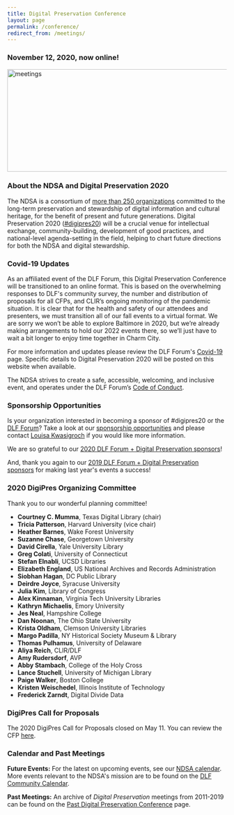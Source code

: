 ```yaml
---
title: Digital Preservation Conference
layout: page
permalink: /conference/
redirect_from: /meetings/
---
```


### **November 12, 2020, now online!** 
<!-- in Baltimore, Maryland -->

<img alt="meetings" width="710" height="235" src='{{ "images/DigiPres-2020-ONLINE-nov-12.jpg" | prepend: site.baseurl }}'>

### **About the NDSA and Digital Preservation 2020**

The NDSA is a consortium of [more than 250 organizations](https://ndsa.org/members-list/) committed to the long-term preservation and stewardship of digital information and cultural heritage, for the benefit of present and future generations. Digital Preservation 2020 ([#digipres20](https://twitter.com/hashtag/digipres20)) will be a crucial venue for intellectual exchange, community-building, development of good practices, and national-level agenda-setting in the field, helping to chart future directions for both the NDSA and digital stewardship.

### Covid-19 Updates
As an affiliated event of the DLF Forum, this Digital Preservation Conference will be transitioned to an online format.  This is based on the overwhelming responses to DLF's community survey, the number and distribution of proposals for all CFPs, and CLIR’s ongoing monitoring of the pandemic situation.  It is clear that for the health and safety of our attendees and presenters, we must transition all of our fall events to a virtual format. We are sorry we won’t be able to explore Baltimore in 2020, but we’re already making arrangements to hold our 2022 events there, so we’ll just have to wait a bit longer to enjoy time together in Charm City.

For more information and updates please review the DLF Forum's [Covid-19](https://forum2020.diglib.org/covid-19/) page.  Specific details to Digital Preservation 2020 will be posted on this website when available.  

<!-- The conference will be held at the beautiful [Renaissance Baltimore Harborplace Hotel](https://www.marriott.com/hotels/travel/bwish-renaissance-baltimore-harborplace-hotel/), on November 11-12, 2020, in Baltimore, Maryland.-->

The NDSA strives to create a safe, accessible, welcoming, and inclusive event, and operates under the DLF Forum’s [Code of Conduct](https://www.diglib.org/code).


### **Sponsorship Opportunities**

Is your organization interested in becoming a sponsor of #digipres20 or the [DLF Forum](https://forum2020.diglib.org)? Take a look at our [sponsorship opportunities](https://forum2020.diglib.org/sponsorship-opportunities/) and please contact [Louisa Kwasigroch](mailto:lkwasigroch@clir.org) if you would like more information.

We are so grateful to our [2020 DLF Forum + Digital Preservation sponsors](https://ndsa.org/digital-preservation-2020-sponsors/)!

And, thank you again to our [2019 DLF Forum + Digital Preservation sponsors](https://ndsa.org/digital-preservation-2019-sponsors/) for making last year's events a success!

<!--
### **Conference Hotel + Travel**

This year's event will take place at the **[Renaissance Baltimore Harborplace Hotel, 202 East Pratt Street, Baltimore, Maryland 21202](https://www.marriott.com/hotels/travel/bwish-renaissance-baltimore-harborplace-hotel/)**

Our room block will open in spring 2020. -->


### **2020 DigiPres Organizing Committee**

Thank you to our wonderful planning committee!

-   **Courtney C. Mumma**, Texas Digital Library (chair)
-   **Tricia Patterson**, Harvard University (vice chair)
-   **Heather Barnes**, Wake Forest University  
-   **Suzanne Chase**, Georgetown University
-   **David Cirella**, Yale University Library
-   **Greg Colati**, University of Connecticut
-   **Stefan Elnabli**, UCSD Libraries
-   **Elizabeth England**, US National Archives and Records Administration
-   **Siobhan Hagan**, DC Public Library
-   **Deirdre Joyce**, Syracuse University
-   **Julia Kim**, Library of Congress
-   **Alex Kinnaman**, Virginia Tech University Libraries
-   **Kathryn Michaelis**, Emory University
-   **Jes Neal**, Hampshire College
-   **Dan Noonan**, The Ohio State University
-   **Krista Oldham**, Clemson University Libraries
-   **Margo Padilla**, NY Historical Society Museum & Library
-   **Thomas Pulhamus**, University of Delaware
-   **Aliya Reich**, CLIR/DLF
-   **Amy Rudersdorf**, AVP
-   **Abby Stambach**, College of the Holy Cross
-   **Lance Stuchell**, University of Michigan Library
-   **Paige Walker**, Boston College
-   **Kristen Weischedel**, Illinois Institute of Technology
-   **Frederick Zarndt**, Digital Divide Data

### **DigiPres Call for Proposals**
The 2020 DigiPres Call for Proposals closed on May 11. You can review the CFP [here](https://ndsa.org/conference/digital-preservation-2020/cfp/).

### **Calendar and Past Meetings**

**Future Events:** For the latest on upcoming events, see our [NDSA calendar](/calendar). More events relevant to the NDSA's mission are to be found on the [DLF Community Calendar](https://www.diglib.org/opportunities/calendar/).

**Past Meetings:** An archive of _Digital Preservation_ meetings from 2011-2019 can be found on the [Past Digital Preservation Conference](/conference/digital-preservation/past/) page.  
